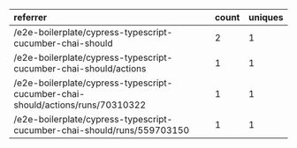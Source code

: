| referrer                                                                       | count | uniques |
| :----------------------------------------------------------------------------- | :---- | :------ |
| /e2e-boilerplate/cypress-typescript-cucumber-chai-should                       | 2     | 1       |
| /e2e-boilerplate/cypress-typescript-cucumber-chai-should/actions               | 1     | 1       |
| /e2e-boilerplate/cypress-typescript-cucumber-chai-should/actions/runs/70310322 | 1     | 1       |
| /e2e-boilerplate/cypress-typescript-cucumber-chai-should/runs/559703150        | 1     | 1       |
